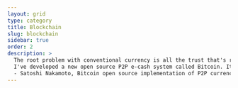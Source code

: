 ```yaml
---
layout: grid
type: category
title: Blockchain
slug: blockchain
sidebar: true
order: 2
description: >
  The root problem with conventional currency is all the trust that's required to make it work. The central bank must be trusted not to debase the currency, but the history of fiat currencies is full of breaches of that trust. <br>
  I've developed a new open source P2P e-cash system called Bitcoin. It's completely decentralized, with no central server or trusted parties, because everything is based on crypto proof instead of trust. <br>
  - Satoshi Nakamoto, Bitcoin open source implementation of P2P currency, P2P Foundation
---
```

